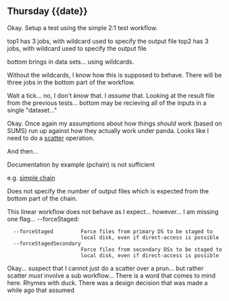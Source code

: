 ## Thursday {{date}}

Okay.  Setup a test using the simple 2:1 test workflow.

top1 has 3 jobs, with wildcard used to specify the output file
top2 has 3 jobs, with wildcard used to specify the output file

bottom brings in data sets... using wildcards.

Without the wildcards, I know how this is supposed to behave.  There will be three jobs in the bottom part of the workflow.

Wait a tick... no, I don't *know* that.  I *assume* that.  Looking at the result file from the previous tests... bottom may be recieving all of the inputs in a single "dataset..."

Okay.  Once again my assumptions about how things *should* work (based on SUMS) run up against how they actually work under panda.  Looks like I need to do a [scatter](https://panda-wms.readthedocs.io/en/latest/client/pchain.html#sub-workflow-and-parallel-execution-with-scatter) operation.  

And then... 

Documentation by example (pchain) is not sufficient

e.g. [simple chain](https://panda-wms.readthedocs.io/en/latest/client/pchain.html#simple-task-chain)

Does not specify the number of output files which is expected from the bottom part of the chain.

This linear workflow does not behave as I expect... however... I am missing one flag... --forceStaged:

```
  --forceStaged         Force files from primary DS to be staged to 
                        local disk, even if direct-access is possible
  --forceStagedSecondary
                        Force files from secondary DSs to be staged to 
						local disk, even if direct-access is possible

```

Okay... suspect that I cannot just do a scatter over a prun... but rather scatter *must* involve a sub workflow...  There is a word that comes to mind here.  Rhymes with duck.  There was a design decision that was made a while ago that assumed 




